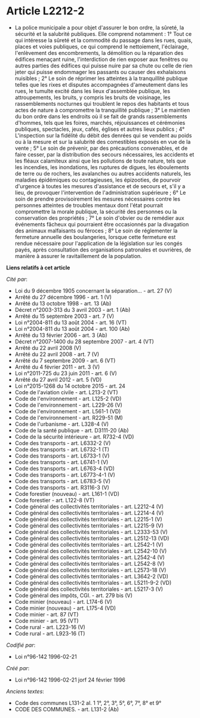 # Article L2212-2

- La police municipale a pour objet d'assurer le bon ordre, la sûreté, la sécurité et la salubrité publiques. Elle comprend
notamment : 1° Tout ce qui intéresse la sûreté et la commodité du passage dans les rues, quais, places et voies publiques, ce
qui comprend le nettoiement, l'éclairage, l'enlèvement des encombrements, la démolition ou la réparation des édifices
menaçant ruine, l'interdiction de rien exposer aux fenêtres ou autres parties des édifices qui puisse nuire par sa chute ou
celle de rien jeter qui puisse endommager les passants ou causer des exhalaisons nuisibles ; 2° Le soin de réprimer les
atteintes à la tranquillité publique telles que les rixes et disputes accompagnées d'ameutement dans les rues, le tumulte
excité dans les lieux d'assemblée publique, les attroupements, les bruits, y compris les bruits de voisinage, les
rassemblements nocturnes qui troublent le repos des habitants et tous actes de nature à compromettre la tranquillité
publique ; 3° Le maintien du bon ordre dans les endroits où il se fait de grands rassemblements d'hommes, tels que les
foires, marchés, réjouissances et cérémonies publiques, spectacles, jeux, cafés, églises et autres lieux publics ; 4°
L'inspection sur la fidélité du débit des denrées qui se vendent au poids ou à la mesure et sur la salubrité des comestibles
exposés en vue de la vente ; 5° Le soin de prévenir, par des précautions convenables, et de faire cesser, par la distribution
des secours nécessaires, les accidents et les fléaux calamiteux ainsi que les pollutions de toute nature, tels que les
incendies, les inondations, les ruptures de digues, les éboulements de terre ou de rochers, les avalanches ou autres
accidents naturels, les maladies épidémiques ou contagieuses, les épizooties, de pourvoir d'urgence à toutes les mesures
d'assistance et de secours et, s'il y a lieu, de provoquer l'intervention de l'administration supérieure ; 6° Le soin de
prendre provisoirement les mesures nécessaires contre les personnes atteintes de troubles mentaux dont l'état pourrait
compromettre la morale publique, la sécurité des personnes ou la conservation des propriétés ; 7° Le soin d'obvier ou de
remédier aux événements fâcheux qui pourraient être occasionnés par la divagation des animaux malfaisants ou féroces ; 8° Le
soin de réglementer la fermeture annuelle des boulangeries, lorsque cette fermeture est rendue nécessaire pour l'application
de la législation sur les congés payés, après consultation des organisations patronales et ouvrières, de manière à assurer le
ravitaillement de la population.

**Liens relatifs à cet article**

_Cité par_:

  - Loi du 9 décembre 1905 concernant la séparation... - art. 27 (V)
  - Arrêté du 27 décembre 1996 - art. 1 (V)
  - Arrêté du 13 octobre 1998 - art. 13 (Ab)
  - Décret n°2003-313 du 3 avril 2003 - art. 1 (Ab)
  - Arrêté du 15 septembre 2003 - art. 7 (V)
  - Loi n°2004-811 du 13 août 2004 - art. 16 (VT)
  - Loi n°2004-811 du 13 août 2004 - art. 100 (Ab)
  - Arrêté du 13 février 2006 - art. 3 (Ab)
  - Décret n°2007-1400 du 28 septembre 2007 - art. 4 (VT)
  - Arrêté du 22 avril 2008 (V)
  - Arrêté du 22 avril 2008 - art. 7 (V)
  - Arrêté du 7 septembre 2009 - art. 6 (VT)
  - Arrêté du 4 février 2011 - art. 3 (V)
  - Loi n°2011-725 du 23 juin 2011 - art. 6 (V)
  - Arrêté du 27 avril 2012 - art. 5 (VD)
  - Loi n°2015-1268 du 14 octobre 2015 - art. 24
  - Code de l'aviation civile - art. L213-2 (VT)
  - Code de l'environnement - art. L125-2 (VD)
  - Code de l'environnement - art. L229-26 (V)
  - Code de l'environnement - art. L561-1 (VD)
  - Code de l'environnement - art. R229-51 (M)
  - Code de l'urbanisme - art. L328-4 (V)
  - Code de la santé publique - art. D3111-20 (Ab)
  - Code de la sécurité intérieure - art. R732-4 (VD)
  - Code des transports - art. L6332-2 (V)
  - Code des transports - art. L6732-1 (T)
  - Code des transports - art. L6733-1 (V)
  - Code des transports - art. L6741-1 (V)
  - Code des transports - art. L6763-4 (VD)
  - Code des transports - art. L6773-4-1 (V)
  - Code des transports - art. L6783-5 (V)
  - Code des transports - art. R3116-3 (V)
  - Code forestier (nouveau) - art. L161-1 (VD)
  - Code forestier - art. L122-8 (VT)
  - Code général des collectivités territoriales - art. L2212-4 (V)
  - Code général des collectivités territoriales - art. L2214-4 (V)
  - Code général des collectivités territoriales - art. L2215-1 (V)
  - Code général des collectivités territoriales - art. L2215-9 (V)
  - Code général des collectivités territoriales - art. L2333-53 (V)
  - Code général des collectivités territoriales - art. L2512-13 (VD)
  - Code général des collectivités territoriales - art. L2542-1 (V)
  - Code général des collectivités territoriales - art. L2542-10 (V)
  - Code général des collectivités territoriales - art. L2542-4 (V)
  - Code général des collectivités territoriales - art. L2542-8 (V)
  - Code général des collectivités territoriales - art. L2573-18 (V)
  - Code général des collectivités territoriales - art. L3642-2 (VD)
  - Code général des collectivités territoriales - art. L5211-9-2 (VD)
  - Code général des collectivités territoriales - art. L5217-3 (V)
  - Code général des impôts, CGI. - art. 279 bis (V)
  - Code minier (nouveau) - art. L174-6 (V)
  - Code minier (nouveau) - art. L175-4 (VD)
  - Code minier - art. 87 (VT)
  - Code minier - art. 95 (VT)
  - Code rural - art. L223-16 (V)
  - Code rural - art. L923-16 (T)

_Codifié par_:

  - Loi n°96-142 1996-02-21

_Créé par_:

  - Loi n°96-142 1996-02-21 jorf 24 février 1996

_Anciens textes_:

  - Code des communes L131-2 al. 1 1°, 2°, 3°, 5°, 6°, 7°, 8° et 9°
  - CODE DES COMMUNES. - art. L131-2 (Ab)
